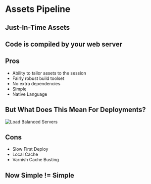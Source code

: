 # Assets Pipeline
## Just-In-Time Assets


## Code is compiled by your web server


## Pros

* Ability to tailor assets to the session <!-- .element: class="fragment" data-fragment-index="2" -->
* Fairly robust build toolset <!-- .element: class="fragment" data-fragment-index="3" -->
* No extra dependencies <!-- .element: class="fragment" data-fragment-index="4" -->
* Simple <!-- .element: class="fragment" data-fragment-index="5" -->
* Native Language <!-- .element: class="fragment" data-fragment-index="6" -->


## But What Does This Mean For Deployments?


![Load Balanced Servers](http://i.stack.imgur.com/m69Bq.png)


## Cons

* Slow First Deploy <!-- .element: class="fragment" data-fragment-index="2" -->
* Local Cache <!-- .element: class="fragment" data-fragment-index="3" -->
* Varnish Cache Busting <!-- .element: class="fragment" data-fragment-index="4" -->


## Now Simple != Simple

